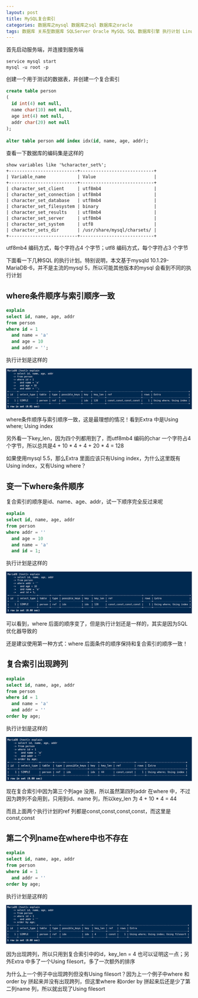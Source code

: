 ```yaml
---
layout: post
title: MySQL复合索引
categories: 数据库之mysql 数据库之sql 数据库之oracle
tags: 数据库 关系型数据库 SQLServer Oracle MySQL SQL 数据库引擎 执行计划 Linux utf8mb4 utf8 复合索引 filesort
---
```


首先启动服务端，并连接到服务端

```shell
service mysql start
mysql -u root -p
```

创建一个用于测试的数据表，并创建一个复合索引

```sql
create table person
(
  id int(4) not null,
  name char(10) not null,
  age int(4) not null,
  addr char(20) not null
);

alter table person add index idx(id, name, age, addr);
```

查看一下数据库的编码集是这样的

```
show variables like '%character_set%';
+--------------------------+----------------------------+
| Variable_name            | Value                      |
+--------------------------+----------------------------+
| character_set_client     | utf8mb4                    |
| character_set_connection | utf8mb4                    |
| character_set_database   | utf8mb4                    |
| character_set_filesystem | binary                     |
| character_set_results    | utf8mb4                    |
| character_set_server     | utf8mb4                    |
| character_set_system     | utf8                       |
| character_sets_dir       | /usr/share/mysql/charsets/ |
+--------------------------+----------------------------+
```

utf8mb4 编码方式，每个字符占4 个字节；utf8 编码方式，每个字符占3 个字节

下面看一下几种SQL 的执行计划。特别说明，本文基于mysqld 10.1.29-MariaDB-6，并不是主流的mysql 5，所以可能其他版本的mysql 会看到不同的执行计划

## where条件顺序与索引顺序一致

```sql
explain 
select id, name, age, addr
from person
where id = 1
  and name = 'a'
  and age = 10
  and addr = '';
```

执行计划是这样的

![](../media/image/2019-03-19/01.png)

where条件顺序与索引顺序一致，这是最理想的情况！看到Extra 中是Using where; Using index

另外看一下key\_len，因为四个列都用到了，而utf8mb4 编码的char 一个字符占4 个字节，所以总共是4 + 10 \* 4 + 4 + 20 \* 4 = 128

如果使用mysql 5.5，那么Extra 里面应该只有Using index，为什么这里既有Using index，又有Using where？

## 变一下where条件顺序

复合索引的顺序是id、name、age、addr，试一下顺序完全反过来呢

```sql
explain 
select id, name, age, addr
from person
where addr = ''
  and age = 10
  and name = 'a'
  and id = 1;
```

执行计划是这样的

![](../media/image/2019-03-19/02.png)

可以看到，where 后面的顺序变了，但是执行计划还是一样的，其实是因为SQL 优化器导致的

还是建议使用第一种方式：where 后面条件的顺序保持和复合索引的顺序一致！

## 复合索引出现跨列

```sql
explain 
select id, name, age, addr
from person
where id = 1
  and name = 'a'
  and addr = ''
order by age;
```

执行计划是这样的

![](../media/image/2019-03-19/03.png)

现在复合索引中因为第三个列age 没用，所以虽然第四列addr 在where 中，不过因为跨列不会用到，只用到id、name 列，所以key\_len 为 4 + 10 \* 4 = 44

而且上面两个执行计划的ref 列都是const,const,const,const，而这里是const,const

## 第二个列name在where中也不存在

```sql
explain 
select id, name, age, addr
from person
where id = 1
  and addr = ''
order by age;
```

执行计划是这样的

![](../media/image/2019-03-19/04.png)

因为出现跨列，所以只用到复合索引中的id，key\_len = 4 也可以证明这一点；另外Extra 中多了一个Using filesort，多了一次额外的排序

为什么上一个例子中出现跨列但没有Using filesort？因为上一个例子中where 和order by 拼起来并没有出现跨列，但这里where 和order by 拼起来后还是少了第二列name 列，所以就出现了Using filesort

